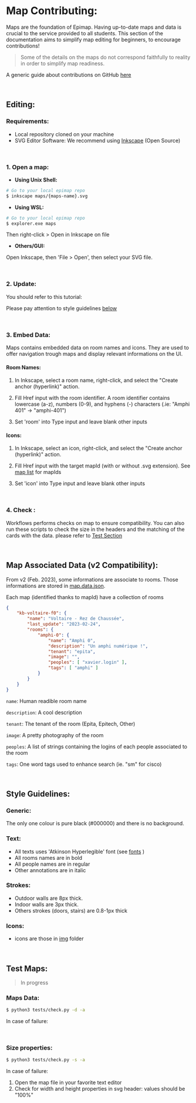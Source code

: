 # Map Contributing:

Maps are the foundation of Epimap. Having up-to-date maps and data is crucial to the service provided to all students. This section of the documentation aims to simplify map editing for beginners, to encourage contributions!

> Some of the details on the maps do not correspond faithfully to reality in order to simplify map readiness.

A generic guide about contributions on GitHub [here]()

<br />

## Editing:

### Requirements: 

+ Local repository cloned on your machine
+ SVG Editor Software: We recommend using [Inkscape](https://inkscape.org/) (Open Source) 

<br />

### 1. Open a map:

+ **Using Unix Shell:**

``` sh
# Go to your local epimap repo
$ inkscape maps/{maps-name}.svg
```

+ **Using WSL:**

``` sh
# Go to your local epimap repo
$ explorer.exe maps
```
Then right-click > Open in Inkscape on file

+ **Others/GUI:**

Open Inkscape, then 'File > Open', then select your SVG file.

<br />

### 2. Update:



You should refer to this tutorial:

Please pay attention to style guidelines [below](#style-guidelines)

<br />

### 3. Embed Data:

Maps contains embedded data on room names and icons. They are used to offer navigation trough maps and display relevant informations on the UI.

#### Room Names:

1. In Inkscape, select a room name, right-click, and select the "Create anchor (hyperlink)" action.

2. Fill Href input with the room identifier. A room identifier contains lowercase (a-z), numbers (0-9), and hyphens (-) characters (.ie: "Amphi 401" -> "amphi-401")

3. Set 'room' into Type input and leave blank other inputs

#### Icons:

1. In Inkscape, select an icon, right-click, and select the "Create anchor (hyperlink)" action.

2. Fill Href input with the target mapId (with or without .svg extension). See [map list](map-list.md) for mapIds

3. Set 'icon' into Type input and leave blank other inputs

<br />

### 4. Check :

Workflows performs checks on map to ensure compatibility. You can also run these scripts to check the size in the headers and the matching of the cards with the data. please refer to [Test Section](#test-maps)


<br />

## Map Associated Data (v2 Compatibility): 

From v2 (Feb. 2023), some informations are associate to rooms. Those informations are stored in [map.data.json](../js/data.map.json).

Each map (identified thanks to mapId) have a collection of rooms

``` json
{
    "kb-voltaire-f0": {
		"name": "Voltaire - Rez de Chaussée",
        "last_update": "2023-02-24",
        "rooms": {
            "amphi-0": {
                "name": "Amphi 0",
                "description": "Un amphi numérique !",
                "tenant": "epita",
                "image": "",
                "peoples": [ "xavier.login" ],
                "tags": [ "amphi" ]
            }
        }
    }
}
```



`name`: Human readible room name

`description`: A cool description

`tenant`: The tenant of the room (Epita, Epitech, Other)

`image`: A pretty photography of the room

`peoples`: A list of strings containing the logins of each people associated to the room

`tags`: One word tags used to enhance search (ie. "sm" for cisco)

<br />

## Style Guidelines:

### Generic:

The only one colour is pure black (#000000) and there is no background.

### Text:

- All texts uses 'Atkinson Hyperlegible' font (see [fonts](../how-to.md/) )
- All rooms names are in bold
- All people names are in regular
- Other annotations are in italic

### Strokes:

- Outdoor walls are 8px thick.
- Indoor walls are 3px thick.
- Others strokes (doors, stairs) are 0.8-1px thick

### Icons:

- icons are those in [img](../img/) folder

<br />

## Test Maps:

> In progress

### Maps Data:


``` sh
$ python3 tests/check.py -d -a
```

In case of failure:

<br/>

### Size properties:

``` sh
$ python3 tests/check.py -s -a
```

In case of failure:

1. Open the map file in your favorite text editor
2. Check for width and height properties in svg header: values should be "100%"
